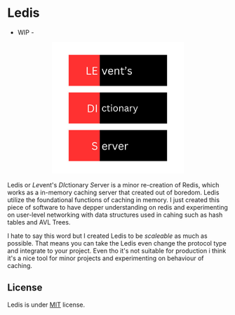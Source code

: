 # Ledis
- WIP -
<p align="center">
  <img src="./docs/logo.png" height=300/>
</p>

Ledis or *Le*vent's *DI*ctionary *S*erver is a minor re-creation of Redis, which works as a in-memory caching server that created out of boredom. Ledis utilize the foundational functions of caching in memory. I just created this piece of software to have depper understanding on redis and experimenting on user-level networking with data structures used in cahing such as hash tables and AVL Trees.

I hate to say this word but I created Ledis to be _scaleable_ as much as possible. That means you can take the Ledis even change the protocol type and integrate to your project. Even tho it's not suitable for production i think it's a nice tool for minor projects and experimenting on behaviour of caching.

## License
Ledis is under [MIT](./LICENSE) license.
